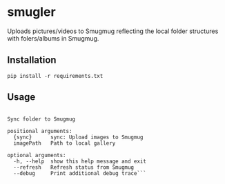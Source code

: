 # smugler
Uploads pictures/videos to Smugmug reflecting the local folder structures with folers/albums in Smugmug.

## Installation

```pip install -r requirements.txt```

## Usage
```usage: smugler.py [-h] [--refresh] [--debug] {sync} imagePath

Sync folder to Smugmug

positional arguments:
  {sync}      sync: Upload images to Smugmug
  imagePath   Path to local gallery

optional arguments:
  -h, --help  show this help message and exit
  --refresh   Refresh status from Smugmug
  --debug     Print additional debug trace```
